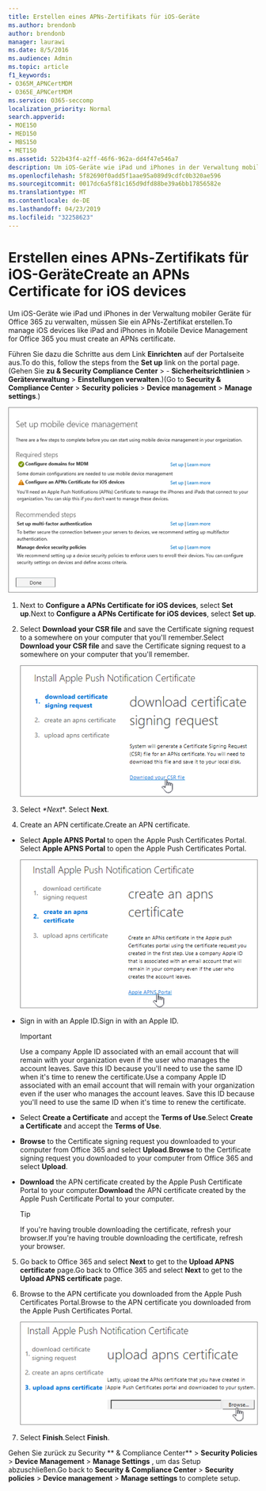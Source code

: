 ```yaml
---
title: Erstellen eines APNs-Zertifikats für iOS-Geräte
ms.author: brendonb
author: brendonb
manager: laurawi
ms.date: 8/5/2016
ms.audience: Admin
ms.topic: article
f1_keywords:
- O365M_APNCertMDM
- O365E_APNCertMDM
ms.service: O365-seccomp
localization_priority: Normal
search.appverid:
- MOE150
- MED150
- MBS150
- MET150
ms.assetid: 522b43f4-a2ff-46f6-962a-dd4f47e546a7
description: Um iOS-Geräte wie iPad und iPhones in der Verwaltung mobiler Geräte für Office 365 zu verwalten, führen Sie die folgenden Schritte aus, um zuerst ein APNs-Zertifikat zu erstellen.
ms.openlocfilehash: 5f82690f0add5f1aae95a089d9cdfc0b320ae596
ms.sourcegitcommit: 0017dc6a5f81c165d9dfd88be39a6bb17856582e
ms.translationtype: MT
ms.contentlocale: de-DE
ms.lasthandoff: 04/23/2019
ms.locfileid: "32258623"
---
```

# <a name="create-an-apns-certificate-for-ios-devices"></a><span data-ttu-id="ef205-103">Erstellen eines APNs-Zertifikats für iOS-Geräte</span><span class="sxs-lookup"><span data-stu-id="ef205-103">Create an APNs Certificate for iOS devices</span></span>

 <span data-ttu-id="ef205-104">Um iOS-Geräte wie iPad und iPhones in der Verwaltung mobiler Geräte für Office 365 zu verwalten, müssen Sie ein APNs-Zertifikat erstellen.</span><span class="sxs-lookup"><span data-stu-id="ef205-104">To manage iOS devices like iPad and iPhones in Mobile Device Management for Office 365 you must create an APNs certificate.</span></span> 
  
<span data-ttu-id="ef205-105">Führen Sie dazu die Schritte aus dem Link **Einrichten** auf der Portalseite aus.</span><span class="sxs-lookup"><span data-stu-id="ef205-105">To do this, follow the steps from the **Set up** link on the portal page.</span></span> <span data-ttu-id="ef205-106">(Gehen Sie **zu &amp; Security Compliance Center** \> - **Sicherheitsrichtlinien** \> **Geräteverwaltung** \> **Einstellungen verwalten**.)</span><span class="sxs-lookup"><span data-stu-id="ef205-106">(Go to **Security &amp; Compliance Center** \> **Security policies** \> **Device management** \> **Manage settings**.)</span></span>
  
![Einrichten der erforderlichen und empfohlenen Schritte für die Verwaltung mobiler Geräte](media/d71e3c76-b6b9-4549-ade6-cbfab846d908.png)
  
1. <span data-ttu-id="ef205-108">Next to **Configure a APNs Certificate for iOS devices**, select **Set up**.</span><span class="sxs-lookup"><span data-stu-id="ef205-108">Next to **Configure a APNs Certificate for iOS devices**, select **Set up**.</span></span>
    
2. <span data-ttu-id="ef205-109">Select **Download your CSR file** and save the Certificate signing request to a somewhere on your computer that you'll remember.</span><span class="sxs-lookup"><span data-stu-id="ef205-109">Select **Download your CSR file** and save the Certificate signing request to a somewhere on your computer that you'll remember.</span></span> 
    
    ![Installieren des APN-Zertifikats (Dialogfeld)](media/03aa8a24-e95c-4077-9b6b-ef76a86bafd7.png)
  
3. <span data-ttu-id="ef205-111"> Select *\*Next*\*. </span><span class="sxs-lookup"><span data-stu-id="ef205-111">Select **Next**.</span></span>
    
4. <span data-ttu-id="ef205-112"> Create an APN certificate.</span><span class="sxs-lookup"><span data-stu-id="ef205-112">Create an APN certificate.</span></span>
    
  - <span data-ttu-id="ef205-113">Select **Apple APNS Portal** to open the Apple Push Certificates Portal. </span><span class="sxs-lookup"><span data-stu-id="ef205-113">Select **Apple APNS Portal** to open the Apple Push Certificates Portal.</span></span> 
    
    ![Installieren des APN-Benachrichtigungs-CERT-Dialogs mit ausgewähltem Apple APNS-Portal](media/ce19f53c-f44a-470b-baf3-9278dfda2ba5.png)
  
  - <span data-ttu-id="ef205-115">Sign in with an Apple ID.</span><span class="sxs-lookup"><span data-stu-id="ef205-115">Sign in with an Apple ID.</span></span>
    
    > [!IMPORTANT]
    > <span data-ttu-id="ef205-p102">Use a company Apple ID associated with an email account that will remain with your organization even if the user who manages the account leaves. Save this ID because you'll need to use the same ID when it's time to renew the certificate.</span><span class="sxs-lookup"><span data-stu-id="ef205-p102">Use a company Apple ID associated with an email account that will remain with your organization even if the user who manages the account leaves. Save this ID because you'll need to use the same ID when it's time to renew the certificate.</span></span> 
  
  - <span data-ttu-id="ef205-118">Select **Create a Certificate** and accept the **Terms of Use**.</span><span class="sxs-lookup"><span data-stu-id="ef205-118">Select **Create a Certificate** and accept the **Terms of Use**.</span></span>
    
  - <span data-ttu-id="ef205-119">**Browse** to the Certificate signing request you downloaded to your computer from Office 365 and select **Upload**.</span><span class="sxs-lookup"><span data-stu-id="ef205-119">**Browse** to the Certificate signing request you downloaded to your computer from Office 365 and select **Upload**.</span></span>
    
  - <span data-ttu-id="ef205-120">**Download** the APN certificate created by the Apple Push Certificate Portal to your computer.</span><span class="sxs-lookup"><span data-stu-id="ef205-120">**Download** the APN certificate created by the Apple Push Certificate Portal to your computer.</span></span> 
    
    > [!TIP]
    > <span data-ttu-id="ef205-121">If you're having trouble downloading the certificate, refresh your browser.</span><span class="sxs-lookup"><span data-stu-id="ef205-121">If you're having trouble downloading the certificate, refresh your browser.</span></span> 
  
5. <span data-ttu-id="ef205-122">Go back to Office 365 and select **Next** to get to the **Upload APNS certificate** page.</span><span class="sxs-lookup"><span data-stu-id="ef205-122">Go back to Office 365 and select **Next** to get to the **Upload APNS certificate** page.</span></span> 
    
6. <span data-ttu-id="ef205-123"> Browse to the APN certificate you downloaded from the Apple Push Certificates Portal.</span><span class="sxs-lookup"><span data-stu-id="ef205-123">Browse to the APN certificate you downloaded from the Apple Push Certificates Portal.</span></span>
    
    ![Klicken Sie auf die Schaltfläche Durchsuchen, um APNS CERT auszuwählen, das Sie von Apple heruntergeladen haben](media/afe2849d-af23-4c55-9009-d8f25edaf6c0.png)
  
7. <span data-ttu-id="ef205-125">Select **Finish**.</span><span class="sxs-lookup"><span data-stu-id="ef205-125">Select **Finish**.</span></span>
    
<span data-ttu-id="ef205-126">Gehen Sie zurück zu Security \*\* &amp; Compliance Center\*\* \> **Security Policies** \> **Device Management** \> **Manage Settings** , um das Setup abzuschließen.</span><span class="sxs-lookup"><span data-stu-id="ef205-126">Go back to **Security &amp; Compliance Center** \> **Security policies** \> **Device management** \> **Manage settings** to complete setup.</span></span> 
  

